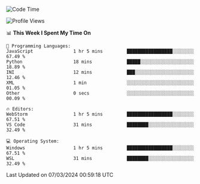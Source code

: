 <!--START_SECTION:waka-->
![Code Time](http://img.shields.io/badge/Code%20Time-587%20hrs%2019%20mins-blue)

![Profile Views](http://img.shields.io/badge/Profile%20Views-1-blue)

📊 **This Week I Spent My Time On** 

```text
💬 Programming Languages: 
JavaScript               1 hr 5 mins         █████████████████░░░░░░░░   67.49 % 
Python                   18 mins             █████░░░░░░░░░░░░░░░░░░░░   18.89 % 
INI                      12 mins             ███░░░░░░░░░░░░░░░░░░░░░░   12.46 % 
XML                      1 min               ░░░░░░░░░░░░░░░░░░░░░░░░░   01.05 % 
Other                    0 secs              ░░░░░░░░░░░░░░░░░░░░░░░░░   00.09 % 

🔥 Editors: 
WebStorm                 1 hr 5 mins         █████████████████░░░░░░░░   67.51 % 
VS Code                  31 mins             ████████░░░░░░░░░░░░░░░░░   32.49 % 

💻 Operating System: 
Windows                  1 hr 5 mins         █████████████████░░░░░░░░   67.51 % 
WSL                      31 mins             ████████░░░░░░░░░░░░░░░░░   32.49 % 
```


 Last Updated on 07/03/2024 00:59:18 UTC
<!--END_SECTION:waka-->

